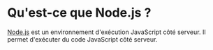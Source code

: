 # Qu'est-ce que Node.js ?

[Node.js](https://nodejs.org/en) est un environnement d'exécution JavaScript côté serveur. Il permet d'exécuter du code JavaScript côté serveur.